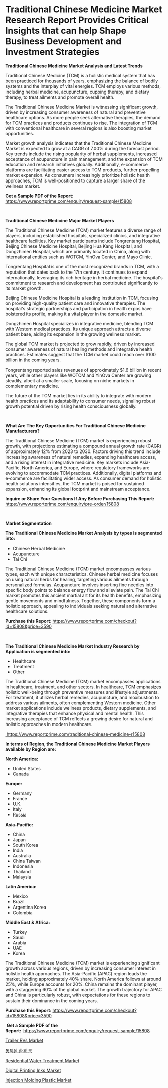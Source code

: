 <p><h1>Traditional Chinese Medicine Market Research Report Provides Critical Insights that can help Shape Business Development and Investment Strategies</h1></p><p><strong>Traditional Chinese Medicine Market Analysis and Latest Trends</strong></p>
<p><p>Traditional Chinese Medicine (TCM) is a holistic medical system that has been practiced for thousands of years, emphasizing the balance of bodily systems and the interplay of vital energies. TCM employs various methods, including herbal medicine, acupuncture, cupping therapy, and dietary therapy, to treat ailments and promote overall health.</p><p>The Traditional Chinese Medicine Market is witnessing significant growth, driven by increasing consumer awareness of natural and preventive healthcare options. As more people seek alternative therapies, the demand for TCM practices and products continues to rise. The integration of TCM with conventional healthcare in several regions is also boosting market opportunities.</p><p>Market growth analysis indicates that the Traditional Chinese Medicine Market is expected to grow at a CAGR of 7.00% during the forecast period. Key trends include the rising popularity of herbal supplements, increased acceptance of acupuncture in pain management, and the expansion of TCM education and research initiatives globally. Additionally, e-commerce platforms are facilitating easier access to TCM products, further propelling market expansion. As consumers increasingly prioritize holistic health approaches, TCM is well-positioned to capture a larger share of the wellness market.</p></p>
<p><strong>Get a Sample PDF of the Report:&nbsp;</strong> <a href="https://www.reportprime.com/enquiry/request-sample/15808">https://www.reportprime.com/enquiry/request-sample/15808</a></p>
<p>&nbsp;</p>
<p><strong>Traditional Chinese Medicine Major Market Players</strong></p>
<p><p>The Traditional Chinese Medicine (TCM) market features a diverse range of players, including established hospitals, specialized clinics, and integrative healthcare facilities. Key market participants include Tongrentang Hospital, Beijing Chinese Medicine Hospital, Beijing Hua Kang Hospital, and Dongzhimen Hospital, which are primarily located in China, along with international entities such as WOTCM, YinOva Center, and Mayo Clinic.</p><p>Tongrentang Hospital is one of the most recognized brands in TCM, with a reputation that dates back to the 17th century. It continues to expand internationally, leveraging its rich heritage in herbal medicine. The hospital's commitment to research and development has contributed significantly to its market growth.</p><p>Beijing Chinese Medicine Hospital is a leading institution in TCM, focusing on providing high-quality patient care and innovative therapies. The hospital's strategic partnerships and participation in health expos have bolstered its profile, making it a vital player in the domestic market.</p><p>Dongzhimen Hospital specializes in integrative medicine, blending TCM with Western medical practices. Its unique approach attracts a diverse patient base, aiding its expansion in the growing wellness market.</p><p>The global TCM market is projected to grow rapidly, driven by increased consumer awareness of natural healing methods and integrative health practices. Estimates suggest that the TCM market could reach over $100 billion in the coming years. </p><p>Tongrentang reported sales revenues of approximately $1.6 billion in recent years, while other players like WOTCM and YinOva Center are growing steadily, albeit at a smaller scale, focusing on niche markets in complementary medicine.</p><p>The future of the TCM market lies in its ability to integrate with modern health practices and its adaptability to consumer needs, signaling robust growth potential driven by rising health consciousness globally.</p></p>
<p>&nbsp;</p>
<p><strong>What Are The Key Opportunities For Traditional Chinese Medicine Manufacturers?</strong></p>
<p><p>The Traditional Chinese Medicine (TCM) market is experiencing robust growth, with projections estimating a compound annual growth rate (CAGR) of approximately 12% from 2023 to 2030. Factors driving this trend include increasing awareness of natural remedies, expanding healthcare access, and a rising interest in integrative medicine. Key markets include Asia-Pacific, North America, and Europe, where regulatory frameworks are evolving to accommodate TCM practices. Additionally, digital platforms and e-commerce are facilitating wider access. As consumer demand for holistic health solutions intensifies, the TCM market is poised for sustained expansion, enhancing its global footprint and mainstream acceptance.</p></p>
<p><strong>Inquire or Share Your Questions If Any Before Purchasing This Report:</strong> <a href="https://www.reportprime.com/enquiry/pre-order/15808">https://www.reportprime.com/enquiry/pre-order/15808</a></p>
<p>&nbsp;</p>
<p><strong>Market Segmentation</strong></p>
<p><strong>The Traditional Chinese Medicine Market Analysis by types is segmented into:</strong></p>
<p><ul><li>Chinese Herbal Medicine</li><li>Acupuncture</li><li>Tai Chi</li></ul></p>
<p><p>The Traditional Chinese Medicine (TCM) market encompasses various types, each with unique characteristics. Chinese herbal medicine focuses on using natural herbs for healing, targeting various ailments through personalized formulas. Acupuncture involves inserting fine needles into specific body points to balance energy flow and alleviate pain. The Tai Chi market promotes this ancient martial art for its health benefits, emphasizing gentle movements and mindfulness. Together, these components form a holistic approach, appealing to individuals seeking natural and alternative healthcare solutions.</p></p>
<p><strong>Purchase this Report:&nbsp;</strong><a href="https://www.reportprime.com/checkout?id=15808&price=3590">https://www.reportprime.com/checkout?id=15808&price=3590</a></p>
<p>&nbsp;</p>
<p><strong>The Traditional Chinese Medicine Market Industry Research by Application is segmented into:</strong></p>
<p><ul><li>Healthcare</li><li>Treatment</li><li>Other</li></ul></p>
<p><p>The Traditional Chinese Medicine (TCM) market encompasses applications in healthcare, treatment, and other sectors. In healthcare, TCM emphasizes holistic well-being through preventive measures and lifestyle adjustments. For treatment, it utilizes herbal remedies, acupuncture, and moxibustion to address various ailments, often complementing Western medicine. Other market applications include wellness products, dietary supplements, and integrative therapies that enhance physical and mental health. This increasing acceptance of TCM reflects a growing desire for natural and holistic approaches in modern healthcare.</p></p>
<p><a href="https://www.reportprime.com/traditional-chinese-medicine-r15808">&nbsp;https://www.reportprime.com/traditional-chinese-medicine-r15808</a></p>
<p><strong>In terms of Region, the Traditional Chinese Medicine Market Players available by Region are:</strong></p>
<p>
    <p> <strong> North America: </strong>
        <ul>
            <li>United States</li>
            <li>Canada</li>
        </ul>
        </p> 
    <p> <strong> Europe: </strong>
        <ul>
            <li>Germany</li>
            <li>France</li>
            <li>U.K.</li>
            <li>Italy</li>
            <li>Russia</li>
        </ul>
        </p> 
    <p> <strong> Asia-Pacific: </strong>
        <ul>
            <li>China</li>
            <li>Japan</li>
            <li>South Korea</li>
            <li>India</li>
            <li>Australia</li>
            <li>China Taiwan</li>
            <li>Indonesia</li>
            <li>Thailand</li>
            <li>Malaysia</li>
        </ul>
        </p> 
    <p> <strong> Latin America: </strong>
        <ul>
            <li>Mexico</li>
            <li>Brazil</li>
            <li>Argentina Korea</li>
            <li>Colombia</li>
        </ul>
        </p> 
    <p> <strong> Middle East & Africa: </strong>
        <ul>
            <li>Turkey</li>
            <li>Saudi</li>
            <li>Arabia</li>
            <li>UAE</li>
            <li>Korea</li>
        </ul>
    </p>
    </p>
<p><p>The Traditional Chinese Medicine (TCM) market is experiencing significant growth across various regions, driven by increasing consumer interest in holistic health approaches. The Asia-Pacific (APAC) region leads the market, holding approximately 40% share. North America follows at around 25%, while Europe accounts for 20%. China remains the dominant player, with a staggering 60% of the global market. The growth trajectory for APAC and China is particularly robust, with expectations for these regions to sustain their dominance in the coming years.</p></p>
<p><strong>Purchase this Report: </strong><a href="https://www.reportprime.com/checkout?id=15808&price=3590">https://www.reportprime.com/checkout?id=15808&price=3590</a></p>
<p>&nbsp;<strong>Get a Sample PDF of the Report:&nbsp;&nbsp;</strong><a href="https://www.reportprime.com/enquiry/request-sample/15808">https://www.reportprime.com/enquiry/request-sample/15808</a></p>
<p><strong></strong></p>
<p><p><a href="https://issuu.com/reportprime-2/docs/trailer-rvs-market-size-2030.pptx_b046d53b22614a">Trailer RVs Market</a></p><p><a href="https://medium.com/@trevorkruvalis5678/controlled-environment-rooms-market-%EC%9D%98-%EA%B8%80%EB%A1%9C%EB%B2%8C-%EC%8B%9C%EC%9E%A5-%EA%B0%9C%EC%9A%94%EB%8A%94-%EC%A0%84-%EC%84%B8%EA%B3%84-%EB%B0%8F-%EC%A3%BC%EC%9A%94-%EC%8B%9C%EC%9E%A5%EC%9D%98-%EC%82%B0%EC%97%85%EC%97%90-%EC%98%81%ED%96%A5%EC%9D%84-%EB%AF%B8%EC%B9%98%EB%8A%94-%EC%A3%BC%EC%9A%94-%ED%8A%B8%EB%A0%8C%EB%93%9C%EC%97%90-%EB%8C%80%ED%95%9C-%EB%8F%85%ED%8A%B9%ED%95%9C-%EA%B4%80%EC%A0%90%EC%9D%84-57d5385c6abb">통제된 환경 룸</a></p><p><a href="https://github.com/julyju69/Market-Research-Report-List-5/blob/main/residential-water-treatment-market.md">Residential Water Treatment Market</a></p><p><a href="https://medium.com/@ransomohns1948/in-the-digital-printing-inks-market-the-main-focus-is-on-keeping-costs-low-and-getting-the-most-c9e0f19567f5">Digital Printing Inks Market</a></p><p><a href="https://medium.com/@ransomohns1948/global-injection-molding-plastic-market-size-is-expected-to-reach-at-a-cagr-of-11-9-2ed738a370d6">Injection Molding Plastic Market</a></p></p>